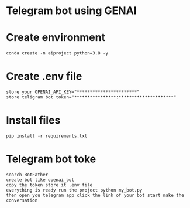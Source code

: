 # Telegram bot using GENAI

# Create environment
    conda create -n aiproject python=3.8 -y
# Create .env file
    store your OPENAI_API_KEY="***********************"
    store teligram bot token="****************:*********************"
# Install files
    pip install -r requirements.txt
# Telegram bot toke
    search BotFather
    create bot like openai_bot
    copy the token store it .env file
    everything is ready run the project python my_bot.py
    then open you telegram app click the link of your bot start make the conversation

